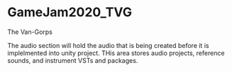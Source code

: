 # GameJam2020_TVG
The Van-Gorps

The audio section will hold the audio that is being created before it is implelmented into unity project.  THis area stores audio projects, reference sounds, and instrument VSTs and packages.
